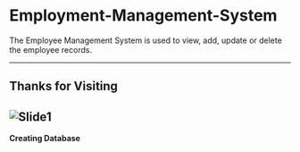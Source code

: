 # Employment-Management-System
The Employee Management System is used to view, add, update or delete the employee records. 

---
**Thanks for Visiting**
---
![Slide1](https://user-images.githubusercontent.com/73686015/98685818-d96b9780-238d-11eb-8a03-532cf047c5ec.JPG)
---
**Creating Database**
